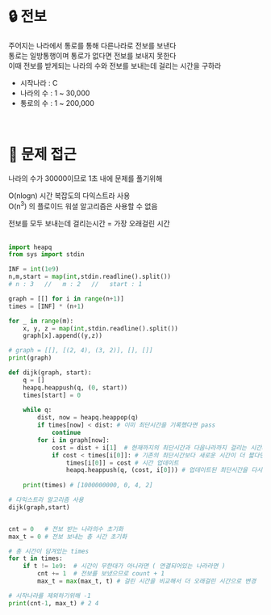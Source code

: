 # :lock: 전보

주어지는 나라에서 통로를 통해 다른나라로 전보를 보낸다  
통로는 일방통행이며 통로가 없다면 전보를 보내지 못한다  
이때 전보를 받게되는 나라의 수와 전보를 보내는데 걸리는 시간을 구하라

- 시작나라 : C
- 나라의 수 : 1 ~ 30,000
- 통로의 수 : 1 ~ 200,000  

<br>

# :key: 문제 접근
나라의 수가 30000이므로 1초 내에 문제를 풀기위해  

O(nlogn) 시간 복잡도의 다익스트라 사용  
O(n<sup>3</sup>) 의 플로이드 워셜 알고리즘은 사용할 수 없음  

전보를 모두 보내는데 걸리는시간 = 가장 오래걸린 시간  
<br>

```python
import heapq
from sys import stdin

INF = int(1e9)
n,m,start = map(int,stdin.readline().split())
# n : 3   //   m : 2   //   start : 1

graph = [[] for i in range(n+1)]
times = [INF] * (n+1)

for _ in range(m):
    x, y, z = map(int,stdin.readline().split())
    graph[x].append((y,z))

# graph = [[], [(2, 4), (3, 2)], [], []]
print(graph)

def dijk(graph, start):
    q = []
    heapq.heappush(q, (0, start))
    times[start] = 0
    
    while q:
        dist, now = heapq.heappop(q)
        if times[now] < dist: # 이미 최단시간을 기록했다면 pass
            continue
        for i in graph[now]:
            cost = dist + i[1]  # 현재까지의 최단시간과 다음나라까지 걸리는 시간의 합
            if cost < times[i[0]]: # 기존의 최단시간보다 새로운 시간이 더 짧다면
                times[i[0]] = cost # 시간 업데이트
                heapq.heappush(q, (cost, i[0])) # 업데이트된 최단시간을 다시 heap에 push
                
    print(times) # [1000000000, 0, 4, 2]

# 다익스트라 알고리즘 사용
dijk(graph,start)


cnt = 0   # 전보 받는 나라의수 초기화
max_t = 0 # 전보 보내는 총 시간 초기화

# 총 시간이 담겨있는 times
for t in times:
    if t != 1e9:  # 시간이 무한대가 아니라면 ( 연결되어있는 나라라면 )
        cnt += 1  # 전보를 보냈으므로 count + 1
        max_t = max(max_t, t) # 걸린 시간을 비교해서 더 오래걸린 시간으로 변경

# 시작나라를 제외하기위해 -1
print(cnt-1, max_t) # 2 4
```